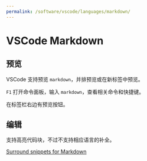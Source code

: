```yaml
---
permalink: /software/vscode/languages/markdown/
---
```


# VSCode Markdown

## 预览

VSCode 支持预览 `markdown`，并排预览或在新标签中预览。

`F1` 打开命令面板，输入 `markdown`，查看相关命令和快捷键。

在标签栏右边有预览按钮。

## 编辑

支持高亮代码块，不过不支持相应语言的补全。

[Surround snippets for Markdown](https://code.visualstudio.com/updates/v1_12#_surround-snippets-for-markdown)
